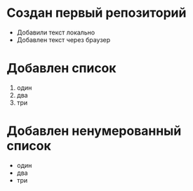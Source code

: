 # Создан первый репозиторий
* Добавили текст локально
* Добавлен текст через браузер

# Добавлен список
1. один
2. два
3. три

# Добавлен ненумерованный список
* один
* два
* три
